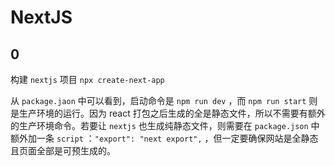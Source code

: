 # NextJS

## 0

构建 `nextjs` 项目 `npx create-next-app`

从 `package.jaon` 中可以看到，启动命令是 `npm run dev` ，而 `npm run start` 则是生产环境的运行。因为 react 打包之后生成的全是静态文件，所以不需要有额外的生产环境命令。若要让 `nextjs` 也生成纯静态文件，则需要在 `package.json` 中额外加一条 `script` ：`"export": "next export",` ，但一定要确保网站是全静态且页面全部是可预生成的。